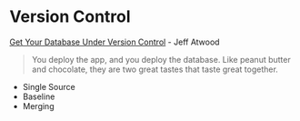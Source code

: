 # Version Control

[Get Your Database Under Version Control](https://blog.codinghorror.com/get-your-database-under-version-control/) - Jeff Atwood
>You deploy the app, and you deploy the database. Like peanut butter and chocolate, they are two great tastes that taste great together.


  - Single Source
  - Baseline
  - Merging
